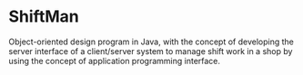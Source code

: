# ShiftMan
Object-oriented design program in Java, with the concept of developing the server interface of a client/server system to manage shift work in a shop by using the concept of application programming interface.
